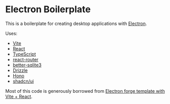 # Electron Boilerplate

This is a boilerplate for creating desktop applications with [Electron](https://electronjs.org/).

Uses:

- [Vite](https://vitejs.dev/)
- [React](https://reactjs.org/)
- [TypeScript](https://www.typescriptlang.org/)
- [react-router](https://reactrouter.com/en/main)
- [better-sqlite3](https://github.com/WiseLibs/better-sqlite3)
- [Drizzle](https://orm.drizzle.team/)
- [Hono](https://hono.dev/)
- [shadcn/ui](https://ui.shadcn.com/)

Most of this code is generously borrowed from [Electron forge template with Vite + React](https://www.electronforge.io/templates/vite-+-typescript).

